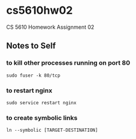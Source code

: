 # cs5610hw02
CS 5610 Homework Assignment 02

## Notes to Self

### to kill other processes running on port 80 
```sudo fuser -k 80/tcp```
### to restart nginx 
```sudo service restart nginx```
### to create symbolic links
```ln --symbolic [TARGET-DESTINATION]```
